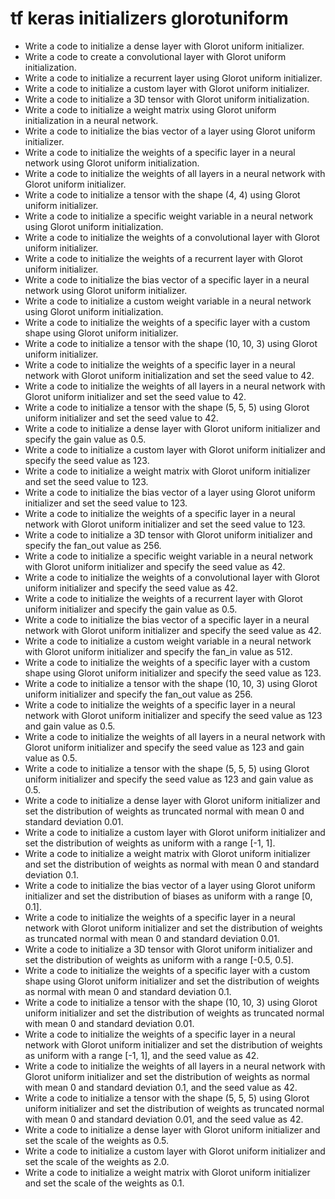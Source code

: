 # tf keras initializers glorotuniform

- Write a code to initialize a dense layer with Glorot uniform initializer.
- Write a code to create a convolutional layer with Glorot uniform initialization.
- Write a code to initialize a recurrent layer using Glorot uniform initializer.
- Write a code to initialize a custom layer with Glorot uniform initializer.
- Write a code to initialize a 3D tensor with Glorot uniform initialization.
- Write a code to initialize a weight matrix using Glorot uniform initialization in a neural network.
- Write a code to initialize the bias vector of a layer using Glorot uniform initializer.
- Write a code to initialize the weights of a specific layer in a neural network using Glorot uniform initialization.
- Write a code to initialize the weights of all layers in a neural network with Glorot uniform initializer.
- Write a code to initialize a tensor with the shape (4, 4) using Glorot uniform initializer.
- Write a code to initialize a specific weight variable in a neural network using Glorot uniform initialization.
- Write a code to initialize the weights of a convolutional layer with Glorot uniform initializer.
- Write a code to initialize the weights of a recurrent layer with Glorot uniform initializer.
- Write a code to initialize the bias vector of a specific layer in a neural network using Glorot uniform initializer.
- Write a code to initialize a custom weight variable in a neural network using Glorot uniform initialization.
- Write a code to initialize the weights of a specific layer with a custom shape using Glorot uniform initializer.
- Write a code to initialize a tensor with the shape (10, 10, 3) using Glorot uniform initializer.
- Write a code to initialize the weights of a specific layer in a neural network with Glorot uniform initialization and set the seed value to 42.
- Write a code to initialize the weights of all layers in a neural network with Glorot uniform initializer and set the seed value to 42.
- Write a code to initialize a tensor with the shape (5, 5, 5) using Glorot uniform initializer and set the seed value to 42.
- Write a code to initialize a dense layer with Glorot uniform initializer and specify the gain value as 0.5.
- Write a code to initialize a custom layer with Glorot uniform initializer and specify the seed value as 123.
- Write a code to initialize a weight matrix with Glorot uniform initializer and set the seed value to 123.
- Write a code to initialize the bias vector of a layer using Glorot uniform initializer and set the seed value to 123.
- Write a code to initialize the weights of a specific layer in a neural network with Glorot uniform initializer and set the seed value to 123.
- Write a code to initialize a 3D tensor with Glorot uniform initializer and specify the fan_out value as 256.
- Write a code to initialize a specific weight variable in a neural network with Glorot uniform initializer and specify the seed value as 42.
- Write a code to initialize the weights of a convolutional layer with Glorot uniform initializer and specify the seed value as 42.
- Write a code to initialize the weights of a recurrent layer with Glorot uniform initializer and specify the gain value as 0.5.
- Write a code to initialize the bias vector of a specific layer in a neural network with Glorot uniform initializer and specify the seed value as 42.
- Write a code to initialize a custom weight variable in a neural network with Glorot uniform initializer and specify the fan_in value as 512.
- Write a code to initialize the weights of a specific layer with a custom shape using Glorot uniform initializer and specify the seed value as 123.
- Write a code to initialize a tensor with the shape (10, 10, 3) using Glorot uniform initializer and specify the fan_out value as 256.
- Write a code to initialize the weights of a specific layer in a neural network with Glorot uniform initializer and specify the seed value as 123 and gain value as 0.5.
- Write a code to initialize the weights of all layers in a neural network with Glorot uniform initializer and specify the seed value as 123 and gain value as 0.5.
- Write a code to initialize a tensor with the shape (5, 5, 5) using Glorot uniform initializer and specify the seed value as 123 and gain value as 0.5.
- Write a code to initialize a dense layer with Glorot uniform initializer and set the distribution of weights as truncated normal with mean 0 and standard deviation 0.01.
- Write a code to initialize a custom layer with Glorot uniform initializer and set the distribution of weights as uniform with a range [-1, 1].
- Write a code to initialize a weight matrix with Glorot uniform initializer and set the distribution of weights as normal with mean 0 and standard deviation 0.1.
- Write a code to initialize the bias vector of a layer using Glorot uniform initializer and set the distribution of biases as uniform with a range [0, 0.1].
- Write a code to initialize the weights of a specific layer in a neural network with Glorot uniform initializer and set the distribution of weights as truncated normal with mean 0 and standard deviation 0.01.
- Write a code to initialize a 3D tensor with Glorot uniform initializer and set the distribution of weights as uniform with a range [-0.5, 0.5].
- Write a code to initialize the weights of a specific layer with a custom shape using Glorot uniform initializer and set the distribution of weights as normal with mean 0 and standard deviation 0.1.
- Write a code to initialize a tensor with the shape (10, 10, 3) using Glorot uniform initializer and set the distribution of weights as truncated normal with mean 0 and standard deviation 0.01.
- Write a code to initialize the weights of a specific layer in a neural network with Glorot uniform initializer and set the distribution of weights as uniform with a range [-1, 1], and the seed value as 42.
- Write a code to initialize the weights of all layers in a neural network with Glorot uniform initializer and set the distribution of weights as normal with mean 0 and standard deviation 0.1, and the seed value as 42.
- Write a code to initialize a tensor with the shape (5, 5, 5) using Glorot uniform initializer and set the distribution of weights as truncated normal with mean 0 and standard deviation 0.01, and the seed value as 42.
- Write a code to initialize a dense layer with Glorot uniform initializer and set the scale of the weights as 0.5.
- Write a code to initialize a custom layer with Glorot uniform initializer and set the scale of the weights as 2.0.
- Write a code to initialize a weight matrix with Glorot uniform initializer and set the scale of the weights as 0.1.
